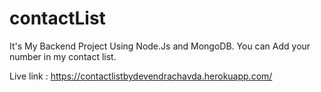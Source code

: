 # contactList
It's My Backend Project Using Node.Js and MongoDB. 
You can Add your number in my contact list.

Live link : https://contactlistbydevendrachavda.herokuapp.com/
